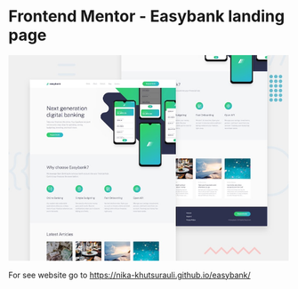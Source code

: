 # Frontend Mentor - Easybank landing page

![Design preview for the Easybank landing page coding challenge](./src/design/desktop-preview.jpg)

For see website go to https://nika-khutsurauli.github.io/easybank/
